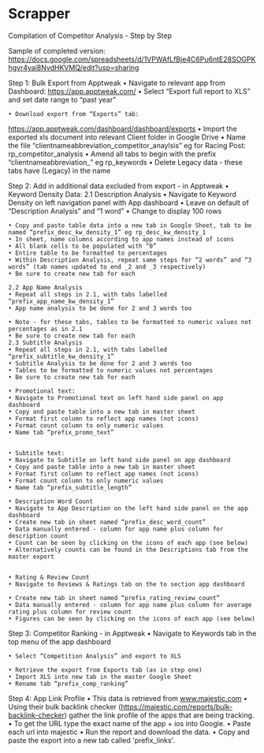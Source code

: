 # Scrapper
Compilation of Competitor Analysis - Step by Step

Sample of completed version: https://docs.google.com/spreadsheets/d/1VPWAfLfBje4C6Pu6ntE28SOGPKhgvr4yai8NvdHKVMQ/edit?usp=sharing 

Step 1: Bulk Export from Apptweak
    • Navigate to relevant app from Dashboard: https://app.apptweak.com/ 
    • Select “Export full report to XLS” and set date range to “past year”

    • Download export from “Exports” tab:
https://app.apptweak.com/dashboard/dashboard/exports 
    • Import the exported xls document into relevant Client folder in Google Drive
    • Name the file “clientnameabbreviation_competitor_anaylsis” eg for Racing Post: rp_competitor_analysis
    • Amend all tabs to begin with the prefix “clientnameabbreviation_” eg rp_keywords 
    • Delete Legacy data - these tabs have (Legacy) in the name

Step 2: Add in additional data excluded from export - in Apptweak
    • Keyword Density Data:
2.1 Description Analysis
    • Navigate to Keyword Density on left navigation panel with App dashboard
    • Leave on default of “Description Analysis” and “1 word”
    • Change to display 100 rows

    • Copy and paste table data into a new tab in Google Sheet, tab to be named “prefix_desc_kw_density_1” eg rp_desc_kw_density_1
    • In sheet, name columns according to app names instead of icons
    • All blank cells to be populated with “0” 
    • Entire table to be formatted to percentages
    • Within Description Analysis, repeat same steps for “2 words” and “3 words” (tab names updated to end _2 and _3 respectively)
    • Be sure to create new tab for each

	2.2 App Name Analysis
    • Repeat all steps in 2.1, with tabs labelled “prefix_app_name_kw_density_1”
    • App name analysis to be done for 2 and 3 words too

    • Note - for these tabs, tables to be formatted to numeric values not percentages as in 2.1
    • Be sure to create new tab for each
	2.3 Subtitle Analysis
    • Repeat all steps in 2.1, with tabs labelled “prefix_subtitle_kw_density_1”
    • Subtitle Analysis to be done for 2 and 3 words too
    • Tables to be formatted to numeric values not percentages
    • Be sure to create new tab for each

    • Promotional text:
    • Navigate to Promotional text on left hand side panel on app dashboard
    • Copy and paste table into a new tab in master sheet
    • Format first column to reflect app names (not icons)
    • Format count column to only numeric values
    • Name tab “prefix_promo_text” 


    • Subtitle text:
    • Navigate to Subtitle on left hand side panel on app dashboard
    • Copy and paste table into a new tab in master sheet
    • Format first column to reflect app names (not icons)
    • Format count column to only numeric values
    • Name tab “prefix_subtitle_length” 

    • Description Word Count
    • Navigate to App Description on the left hand side panel on the app dashboard
    • Create new tab in sheet named “prefix_desc_word_count”
    • Data manually entered - column for app name plus column for description count
    • Count can be seen by clicking on the icons of each app (see below)
    • Alternatively counts can be found in the Descriptions tab from the master export


    • Rating & Review Count
    • Navigate to Reviews & Ratings tab on the to section app dashboard

    • Create new tab in sheet named “prefix_rating_review_count”
    • Data manually entered - column for app name plus column for average rating plus column for review count
    • Figures can be seen by clicking on the icons of each app (see below)



Step 3: Competitor Ranking - in Apptweak
    • Navigate to Keywords tab in the top menu of the app dashboard

    • Select “Competition Analysis” and export to XLS

    • Retrieve the export from Exports tab (as in step one) 
    • Import XLS into new tab in the master Google Sheet
    • Rename tab “prefix_comp_ranking”

Step 4: App Link Profile
    • This data is retrieved from www.majestic.com 
    • Using their bulk backlink checker (https://majestic.com/reports/bulk-backlink-checker) gather the link profile of the apps that are being tracking. 
    • To get the URL type the exact name of the app + ios into Google. 
    • Paste each url into majestic 
    • Run the report and download the data. 
    • Copy and paste the export into a new tab called 'prefix_links'.

